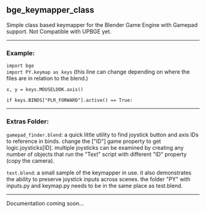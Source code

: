## bge_keymapper_class
Simple class based keymapper for the Blender Game Engine with Gamepad support. Not Compatible with UPBGE yet.  

---
### Example:  

`import bge`  
`import PY.keymap as keys` (this line can change depending on where the files are in relation to the blend.)  

`x, y = keys.MOUSELOOK.axis()`  

`if keys.BINDS["PLR_FORWARD"].active() == True:`  

---
### Extras Folder:  

`gamepad_finder.blend`: a quick little utility to find joystick button and axis IDs to reference in binds. change the ["ID"] game property to get logic.joysticks[ID]. multiple joysticks can be examined by creating any number of objects that run the "Text" script with different "ID" property (copy the camera).  

`test.blend`: a small sample of the keymapper in use.  it also demonstrates the ability to preserve joystick inputs across scenes. the folder "PY" with inputs.py and keymap.py needs to be in the same place as test.blend.

---
Documentation coming soon...  
